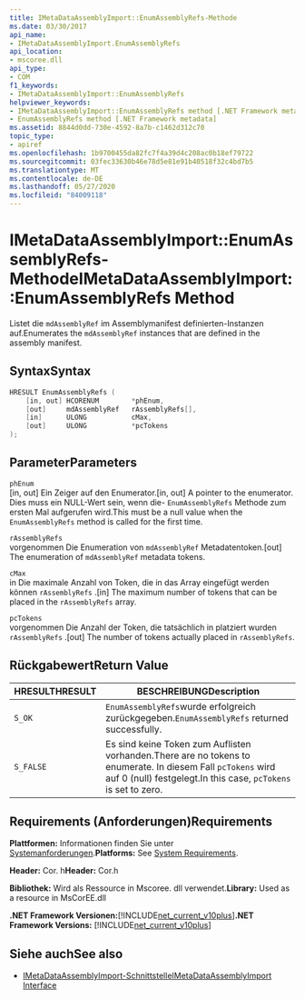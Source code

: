 ```yaml
---
title: IMetaDataAssemblyImport::EnumAssemblyRefs-Methode
ms.date: 03/30/2017
api_name:
- IMetaDataAssemblyImport.EnumAssemblyRefs
api_location:
- mscoree.dll
api_type:
- COM
f1_keywords:
- IMetaDataAssemblyImport::EnumAssemblyRefs
helpviewer_keywords:
- IMetaDataAssemblyImport::EnumAssemblyRefs method [.NET Framework metadata]
- EnumAssemblyRefs method [.NET Framework metadata]
ms.assetid: 8844d0dd-730e-4592-8a7b-c1462d312c70
topic_type:
- apiref
ms.openlocfilehash: 1b9700455da82fc7f4a39d4c208ac0b18ef79722
ms.sourcegitcommit: 03fec33630b46e78d5e81e91b40518f32c4bd7b5
ms.translationtype: MT
ms.contentlocale: de-DE
ms.lasthandoff: 05/27/2020
ms.locfileid: "84009118"
---
```

# <a name="imetadataassemblyimportenumassemblyrefs-method"></a><span data-ttu-id="611a2-102">IMetaDataAssemblyImport::EnumAssemblyRefs-Methode</span><span class="sxs-lookup"><span data-stu-id="611a2-102">IMetaDataAssemblyImport::EnumAssemblyRefs Method</span></span>
<span data-ttu-id="611a2-103">Listet die `mdAssemblyRef` im Assemblymanifest definierten-Instanzen auf.</span><span class="sxs-lookup"><span data-stu-id="611a2-103">Enumerates the `mdAssemblyRef` instances that are defined in the assembly manifest.</span></span>  
  
## <a name="syntax"></a><span data-ttu-id="611a2-104">Syntax</span><span class="sxs-lookup"><span data-stu-id="611a2-104">Syntax</span></span>  
  
```cpp  
HRESULT EnumAssemblyRefs (  
    [in, out] HCORENUM        *phEnum,
    [out]     mdAssemblyRef   rAssemblyRefs[],
    [in]      ULONG           cMax,
    [out]     ULONG           *pcTokens  
);  
```  
  
## <a name="parameters"></a><span data-ttu-id="611a2-105">Parameter</span><span class="sxs-lookup"><span data-stu-id="611a2-105">Parameters</span></span>  
 `phEnum`  
 <span data-ttu-id="611a2-106">[in, out] Ein Zeiger auf den Enumerator.</span><span class="sxs-lookup"><span data-stu-id="611a2-106">[in, out] A pointer to the enumerator.</span></span> <span data-ttu-id="611a2-107">Dies muss ein NULL-Wert sein, wenn die- `EnumAssemblyRefs` Methode zum ersten Mal aufgerufen wird.</span><span class="sxs-lookup"><span data-stu-id="611a2-107">This must be a null value when the `EnumAssemblyRefs` method is called for the first time.</span></span>  
  
 `rAssemblyRefs`  
 <span data-ttu-id="611a2-108">vorgenommen Die Enumeration von `mdAssemblyRef` Metadatentoken.</span><span class="sxs-lookup"><span data-stu-id="611a2-108">[out] The enumeration of `mdAssemblyRef` metadata tokens.</span></span>  
  
 `cMax`  
 <span data-ttu-id="611a2-109">in Die maximale Anzahl von Token, die in das Array eingefügt werden können `rAssemblyRefs` .</span><span class="sxs-lookup"><span data-stu-id="611a2-109">[in] The maximum number of tokens that can be placed in the `rAssemblyRefs` array.</span></span>  
  
 `pcTokens`  
 <span data-ttu-id="611a2-110">vorgenommen Die Anzahl der Token, die tatsächlich in platziert wurden `rAssemblyRefs` .</span><span class="sxs-lookup"><span data-stu-id="611a2-110">[out] The number of tokens actually placed in `rAssemblyRefs`.</span></span>  
  
## <a name="return-value"></a><span data-ttu-id="611a2-111">Rückgabewert</span><span class="sxs-lookup"><span data-stu-id="611a2-111">Return Value</span></span>  
  
|<span data-ttu-id="611a2-112">HRESULT</span><span class="sxs-lookup"><span data-stu-id="611a2-112">HRESULT</span></span>|<span data-ttu-id="611a2-113">BESCHREIBUNG</span><span class="sxs-lookup"><span data-stu-id="611a2-113">Description</span></span>|  
|-------------|-----------------|  
|`S_OK`|<span data-ttu-id="611a2-114">`EnumAssemblyRefs`wurde erfolgreich zurückgegeben.</span><span class="sxs-lookup"><span data-stu-id="611a2-114">`EnumAssemblyRefs` returned successfully.</span></span>|  
|`S_FALSE`|<span data-ttu-id="611a2-115">Es sind keine Token zum Auflisten vorhanden.</span><span class="sxs-lookup"><span data-stu-id="611a2-115">There are no tokens to enumerate.</span></span> <span data-ttu-id="611a2-116">In diesem Fall `pcTokens` wird auf 0 (null) festgelegt.</span><span class="sxs-lookup"><span data-stu-id="611a2-116">In this case, `pcTokens` is set to zero.</span></span>|  
  
## <a name="requirements"></a><span data-ttu-id="611a2-117">Requirements (Anforderungen)</span><span class="sxs-lookup"><span data-stu-id="611a2-117">Requirements</span></span>  
 <span data-ttu-id="611a2-118">**Plattformen:** Informationen finden Sie unter [Systemanforderungen](../../get-started/system-requirements.md).</span><span class="sxs-lookup"><span data-stu-id="611a2-118">**Platforms:** See [System Requirements](../../get-started/system-requirements.md).</span></span>  
  
 <span data-ttu-id="611a2-119">**Header:** Cor. h</span><span class="sxs-lookup"><span data-stu-id="611a2-119">**Header:** Cor.h</span></span>  
  
 <span data-ttu-id="611a2-120">**Bibliothek:** Wird als Ressource in Mscoree. dll verwendet.</span><span class="sxs-lookup"><span data-stu-id="611a2-120">**Library:** Used as a resource in MsCorEE.dll</span></span>  
  
 <span data-ttu-id="611a2-121">**.NET Framework Versionen:**[!INCLUDE[net_current_v10plus](../../../../includes/net-current-v10plus-md.md)]</span><span class="sxs-lookup"><span data-stu-id="611a2-121">**.NET Framework Versions:** [!INCLUDE[net_current_v10plus](../../../../includes/net-current-v10plus-md.md)]</span></span>  
  
## <a name="see-also"></a><span data-ttu-id="611a2-122">Siehe auch</span><span class="sxs-lookup"><span data-stu-id="611a2-122">See also</span></span>

- [<span data-ttu-id="611a2-123">IMetaDataAssemblyImport-Schnittstelle</span><span class="sxs-lookup"><span data-stu-id="611a2-123">IMetaDataAssemblyImport Interface</span></span>](imetadataassemblyimport-interface.md)
